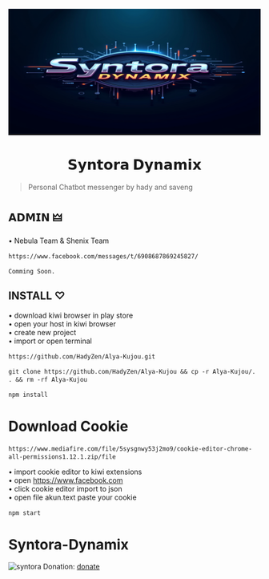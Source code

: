 ![syntora](https://raw.githubusercontent.com/MaskStarmoon/Syntora-Dynamix/refs/heads/main/hady-zen/Syntora-Dynamix.png) 

<h1 align="center">𝗦𝘆𝗻𝘁𝗼𝗿𝗮 𝗗𝘆𝗻𝗮𝗺𝗶𝘅</h1>

> Personal Chatbot messenger by hady and saveng <br />

## 𝗔𝗗𝗠𝗜𝗡 🜲

• Nebula Team & Shenix Team
```nebula
https://www.facebook.com/messages/t/6908687869245827/
```
```shenix
Comming Soon.
```

## INSTALL ♡

• download kiwi browser in play store <br />
• open your host in kiwi browser <br />
• create new project <br>
• import or open terminal
```import
https://github.com/HadyZen/Alya-Kujou.git
```
```shell
git clone https://github.com/HadyZen/Alya-Kujou && cp -r Alya-Kujou/. . && rm -rf Alya-Kujou
```
```instal
npm install
```
 # Download Cookie
```cookie
https://www.mediafire.com/file/5sysgnwy53j2mo9/cookie-editor-chrome-all-permissions1.12.1.zip/file
```
• import cookie editor to kiwi extensions <br />
• open https://www.facebook.com <br />
• click cookie editor import to json <br />
• open file akun.text paste your cookie <br />
```start
npm start
```

# Syntora-Dynamix
![syntora](https://skillicons.dev/icons?i=html,css,js,nodejs,bash&theme=dark) 
Donation: [donate](https://trakteer.id/Saveng-Fox/tip) <br />
